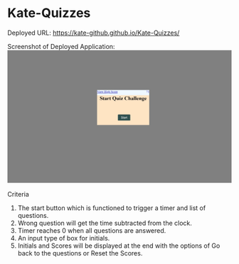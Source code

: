 # Kate-Quizzes

Deployed URL:
https://kate-github.github.io/Kate-Quizzes/

Screenshot of Deployed Application:
![Alt text](./assets/image/Web%20capture_10-6-2022_191912_kate-github.github.io.jpeg "Screen shot of working application")

Criteria
1. The start button which is functioned to trigger a timer and list of questions.
2. Wrong question will get the time subtracted from the clock.
3. Timer reaches 0 when all questions are answered.
4. An input type of box for initials.
5. Initials and Scores will be displayed at the end with the options of Go back to the questions or Reset the Scores.